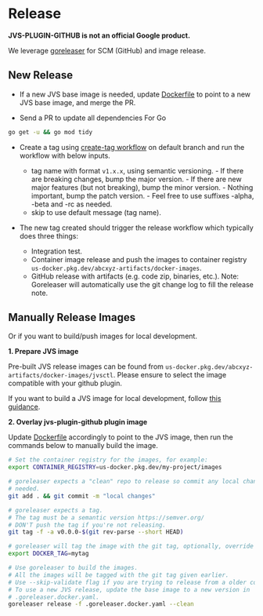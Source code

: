 # Release

**JVS-PLUGIN-GITHUB is not an official Google product.**

We leverage [goreleaser](https://goreleaser.com/) for SCM (GitHub) and image
release.

## New Release

- If a new JVS base image is needed, update [Dockerfile](https://github.com/abcxyz/jvs-plugin-github/blob/main/Dockerfile)
to point to a new JVS base image, and merge the PR.

- Send a PR to update all dependencies For Go
```sh
go get -u && go mod tidy
```

- Create a tag using [create-tag workflow](https://github.com/abcxyz/jvs-plugin-github/blob/main/.github/workflows/create-tag.yml) on default branch and
     run the workflow with below inputs.

  - tag name with format `v1.x.x`, using semantic versioning.
        -   If there are breaking changes, bump the major version.
        -   If there are new major features (but not breaking), bump the minor
            version.
        -   Nothing important, bump the patch version.
        -   Feel free to use suffixes -alpha, -beta and -rc as needed.
  - skip to use default message (tag name).

- The new tag created should trigger the release workflow which typically does
    three things:

  - Integration test.
  - Container image release and push the images to container registry
        `us-docker.pkg.dev/abcxyz-artifacts/docker-images`.
  - GitHub release with artifacts (e.g. code zip, binaries, etc.).
        Note: Goreleaser will automatically use the git change log to fill the
        release note.

## Manually Release Images

Or if you want to build/push images for local development.

**1. Prepare JVS image**

Pre-built JVS release images can be found from `us-docker.pkg.dev/abcxyz-artifacts/docker-images/jvsctl`. Please ensure to select the
image compatible with your github plugin.

If you want to build a JVS image for local development, follow [this guidance](https://github.com/abcxyz/jvs/blob/main/docs/release.md#manually-release-images).

**2. Overlay jvs-plugin-github plugin image**

Update [Dockerfile](https://github.com/abcxyz/jvs-plugin-github/blob/main/Dockerfile)
accordingly to point to the JVS image, then run the commands below to manually
build the image.

```sh
# Set the container registry for the images, for example:
export CONTAINER_REGISTRY=us-docker.pkg.dev/my-project/images

# goreleaser expects a "clean" repo to release so commit any local changes if
# needed.
git add . && git commit -m "local changes"

# goreleaser expects a tag.
# The tag must be a semantic version https://semver.org/
# DON'T push the tag if you're not releasing.
git tag -f -a v0.0.0-$(git rev-parse --short HEAD)

# goreleaser will tag the image with the git tag, optionally, override it by:
export DOCKER_TAG=mytag

# Use goreleaser to build the images.
# All the images will be tagged with the git tag given earlier.
# Use --skip-validate flag if you are trying to release from a older commit.
# To use a new JVS release, update the base image to a new version in
# .goreleaser.docker.yaml.
goreleaser release -f .goreleaser.docker.yaml --clean
```
